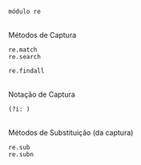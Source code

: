 ```módulo re```

\
Métodos de Captura
```
re.match
re.search

re.findall
```

\
Notação de Captura
```
(?i: )
```

\
Métodos de Substituição (da captura)
```
re.sub
re.subn
```
